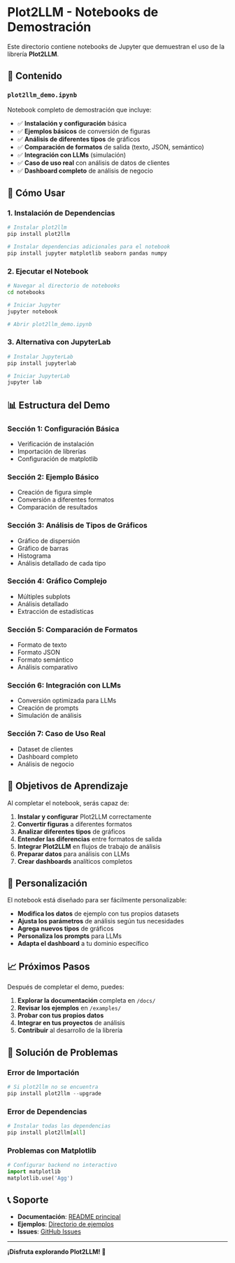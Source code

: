 # Plot2LLM - Notebooks de Demostración

Este directorio contiene notebooks de Jupyter que demuestran el uso de la librería **Plot2LLM**.

## 📁 Contenido

### `plot2llm_demo.ipynb`
Notebook completo de demostración que incluye:

- ✅ **Instalación y configuración** básica
- ✅ **Ejemplos básicos** de conversión de figuras
- ✅ **Análisis de diferentes tipos** de gráficos
- ✅ **Comparación de formatos** de salida (texto, JSON, semántico)
- ✅ **Integración con LLMs** (simulación)
- ✅ **Caso de uso real** con análisis de datos de clientes
- ✅ **Dashboard completo** de análisis de negocio

## 🚀 Cómo Usar

### 1. Instalación de Dependencias

```bash
# Instalar plot2llm
pip install plot2llm

# Instalar dependencias adicionales para el notebook
pip install jupyter matplotlib seaborn pandas numpy
```

### 2. Ejecutar el Notebook

```bash
# Navegar al directorio de notebooks
cd notebooks

# Iniciar Jupyter
jupyter notebook

# Abrir plot2llm_demo.ipynb
```

### 3. Alternativa con JupyterLab

```bash
# Instalar JupyterLab
pip install jupyterlab

# Iniciar JupyterLab
jupyter lab
```

## 📊 Estructura del Demo

### Sección 1: Configuración Básica
- Verificación de instalación
- Importación de librerías
- Configuración de matplotlib

### Sección 2: Ejemplo Básico
- Creación de figura simple
- Conversión a diferentes formatos
- Comparación de resultados

### Sección 3: Análisis de Tipos de Gráficos
- Gráfico de dispersión
- Gráfico de barras
- Histograma
- Análisis detallado de cada tipo

### Sección 4: Gráfico Complejo
- Múltiples subplots
- Análisis detallado
- Extracción de estadísticas

### Sección 5: Comparación de Formatos
- Formato de texto
- Formato JSON
- Formato semántico
- Análisis comparativo

### Sección 6: Integración con LLMs
- Conversión optimizada para LLMs
- Creación de prompts
- Simulación de análisis

### Sección 7: Caso de Uso Real
- Dataset de clientes
- Dashboard completo
- Análisis de negocio

## 🎯 Objetivos de Aprendizaje

Al completar el notebook, serás capaz de:

1. **Instalar y configurar** Plot2LLM correctamente
2. **Convertir figuras** a diferentes formatos
3. **Analizar diferentes tipos** de gráficos
4. **Entender las diferencias** entre formatos de salida
5. **Integrar Plot2LLM** en flujos de trabajo de análisis
6. **Preparar datos** para análisis con LLMs
7. **Crear dashboards** analíticos completos

## 🔧 Personalización

El notebook está diseñado para ser fácilmente personalizable:

- **Modifica los datos** de ejemplo con tus propios datasets
- **Ajusta los parámetros** de análisis según tus necesidades
- **Agrega nuevos tipos** de gráficos
- **Personaliza los prompts** para LLMs
- **Adapta el dashboard** a tu dominio específico

## 📈 Próximos Pasos

Después de completar el demo, puedes:

1. **Explorar la documentación** completa en `/docs/`
2. **Revisar los ejemplos** en `/examples/`
3. **Probar con tus propios datos**
4. **Integrar en tus proyectos** de análisis
5. **Contribuir** al desarrollo de la librería

## 🐛 Solución de Problemas

### Error de Importación
```python
# Si plot2llm no se encuentra
pip install plot2llm --upgrade
```

### Error de Dependencias
```python
# Instalar todas las dependencias
pip install plot2llm[all]
```

### Problemas con Matplotlib
```python
# Configurar backend no interactivo
import matplotlib
matplotlib.use('Agg')
```

## 📞 Soporte

- **Documentación**: [README principal](../README.md)
- **Ejemplos**: [Directorio de ejemplos](../examples/)
- **Issues**: [GitHub Issues](https://github.com/your-username/plot2llm/issues)

---

**¡Disfruta explorando Plot2LLM! 🚀** 